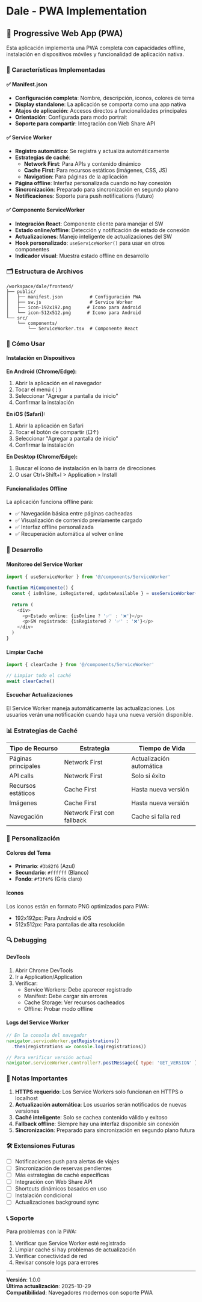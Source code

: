 # Dale - PWA Implementation

## 📱 Progressive Web App (PWA)

Esta aplicación implementa una PWA completa con capacidades offline, instalación en dispositivos móviles y funcionalidad de aplicación nativa.

### 🎯 Características Implementadas

#### ✅ Manifest.json
- **Configuración completa**: Nombre, descripción, iconos, colores de tema
- **Display standalone**: La aplicación se comporta como una app nativa
- **Atajos de aplicación**: Accesos directos a funcionalidades principales
- **Orientación**: Configurada para modo portrait
- **Soporte para compartir**: Integración con Web Share API

#### ✅ Service Worker
- **Registro automático**: Se registra y actualiza automáticamente
- **Estrategias de caché**:
  - **Network First**: Para APIs y contenido dinámico
  - **Cache First**: Para recursos estáticos (imágenes, CSS, JS)
  - **Navigation**: Para páginas de la aplicación
- **Página offline**: Interfaz personalizada cuando no hay conexión
- **Sincronización**: Preparado para sincronización en segundo plano
- **Notificaciones**: Soporte para push notifications (futuro)

#### ✅ Componente ServiceWorker
- **Integración React**: Componente cliente para manejar el SW
- **Estado online/offline**: Detección y notificación de estado de conexión
- **Actualizaciones**: Manejo inteligente de actualizaciones del SW
- **Hook personalizado**: `useServiceWorker()` para usar en otros componentes
- **Indicador visual**: Muestra estado offline en desarrollo

### 🗂️ Estructura de Archivos

```
/workspace/dale/frontend/
├── public/
│   ├── manifest.json          # Configuración PWA
│   ├── sw.js                  # Service Worker
│   ├── icon-192x192.png      # Icono para Android
│   └── icon-512x512.png      # Icono para Android
└── src/
    └── components/
        └── ServiceWorker.tsx  # Componente React
```

### 🚀 Cómo Usar

#### Instalación en Dispositivos

**En Android (Chrome/Edge):**
1. Abrir la aplicación en el navegador
2. Tocar el menú (⋮) 
3. Seleccionar "Agregar a pantalla de inicio"
4. Confirmar la instalación

**En iOS (Safari):**
1. Abrir la aplicación en Safari
2. Tocar el botón de compartir (□↑)
3. Seleccionar "Agregar a pantalla de inicio"
4. Confirmar la instalación

**En Desktop (Chrome/Edge):**
1. Buscar el ícono de instalación en la barra de direcciones
2. O usar Ctrl+Shift+I > Application > Install

#### Funcionalidades Offline

La aplicación funciona offline para:
- ✅ Navegación básica entre páginas cacheadas
- ✅ Visualización de contenido previamente cargado
- ✅ Interfaz offline personalizada
- ✅ Recuperación automática al volver online

### 🔧 Desarrollo

#### Monitoreo del Service Worker

```typescript
import { useServiceWorker } from '@/components/ServiceWorker'

function MiComponente() {
  const { isOnline, isRegistered, updateAvailable } = useServiceWorker()
  
  return (
    <div>
      <p>Estado online: {isOnline ? '✅' : '❌'}</p>
      <p>SW registrado: {isRegistered ? '✅' : '❌'}</p>
    </div>
  )
}
```

#### Limpiar Caché

```typescript
import { clearCache } from '@/components/ServiceWorker'

// Limpiar todo el caché
await clearCache()
```

#### Escuchar Actualizaciones

El Service Worker maneja automáticamente las actualizaciones. Los usuarios verán una notificación cuando haya una nueva versión disponible.

### 📊 Estrategias de Caché

| Tipo de Recurso | Estrategia | Tiempo de Vida |
|-----------------|------------|----------------|
| Páginas principales | Network First | Actualización automática |
| API calls | Network First | Solo si éxito |
| Recursos estáticos | Cache First | Hasta nueva versión |
| Imágenes | Cache First | Hasta nueva versión |
| Navegación | Network First con fallback | Cache si falla red |

### 🎨 Personalización

#### Colores del Tema
- **Primario**: `#3b82f6` (Azul)
- **Secundario**: `#ffffff` (Blanco)
- **Fondo**: `#f3f4f6` (Gris claro)

#### Iconos
Los iconos están en formato PNG optimizados para PWA:
- 192x192px: Para Android e iOS
- 512x512px: Para pantallas de alta resolución

### 🔍 Debugging

#### DevTools
1. Abrir Chrome DevTools
2. Ir a Application/Application
3. Verificar:
   - Service Workers: Debe aparecer registrado
   - Manifest: Debe cargar sin errores
   - Cache Storage: Ver recursos cacheados
   - Offline: Probar modo offline

#### Logs del Service Worker
```javascript
// En la consola del navegador
navigator.serviceWorker.getRegistrations()
  .then(registrations => console.log(registrations))

// Para verificar versión actual
navigator.serviceWorker.controller?.postMessage({ type: 'GET_VERSION' })
```

### 🚨 Notas Importantes

1. **HTTPS requerido**: Los Service Workers solo funcionan en HTTPS o localhost
2. **Actualización automática**: Los usuarios serán notificados de nuevas versiones
3. **Caché inteligente**: Solo se cachea contenido válido y exitoso
4. **Fallback offline**: Siempre hay una interfaz disponible sin conexión
5. **Sincronización**: Preparado para sincronización en segundo plano futura

### 🛠️ Extensiones Futuras

- [ ] Notificaciones push para alertas de viajes
- [ ] Sincronización de reservas pendientes
- [ ] Más estrategias de caché específicas
- [ ] Integración con Web Share API
- [ ] Shortcuts dinámicos basados en uso
- [ ] Instalación condicional
- [ ] Actualizaciones background sync

### 📞 Soporte

Para problemas con la PWA:
1. Verificar que Service Worker esté registrado
2. Limpiar caché si hay problemas de actualización
3. Verificar conectividad de red
4. Revisar console logs para errores

---

**Versión**: 1.0.0  
**Última actualización**: 2025-10-29  
**Compatibilidad**: Navegadores modernos con soporte PWA
